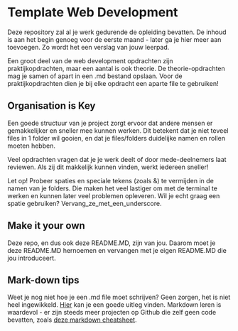 # Template Web Development

Deze repository zal al je werk gedurende de opleiding bevatten. De inhoud is aan het begin genoeg voor de eerste maand - later ga je hier meer aan toevoegen. Zo wordt het een verslag van jouw leerpad.

Een groot deel van de web development opdrachten zijn praktijkopdrachten, maar een aantal is ook theorie. De theorie-opdrachten mag je samen of apart in een .md bestand opslaan. Voor de praktijkopdrachten dien je bij elke opdracht een aparte file te gebruiken!


## Organisation is Key

Een goede structuur van je project zorgt ervoor dat andere mensen er gemakkelijker en sneller mee kunnen werken. Dit betekent dat je niet teveel files in 1 folder wil gooien, en dat je files/folders duidelijke namen en rollen moeten hebben.

Veel opdrachten vragen dat je je werk deelt of door mede-deelnemers laat reviewen. Als zij dit makkelijk kunnen vinden, werkt iedereen sneller!

Let op! Probeer spaties en speciale tekens (zoals &) te vermijden in de namen van je folders. Die maken het veel lastiger om met de terminal te werken en kunnen later veel problemen opleveren. Wil je echt graag een spatie gebruiken? Vervang_ze_met_een_underscore.

## Make it your own

Deze repo, en dus ook deze README.MD, zijn van jou. Daarom moet je deze README.MD hernoemen en vervangen met je eigen README.MD die jou introduceert.

## Mark-down tips

Weet je nog niet hoe je een .md file moet schrijven? Geen zorgen, het is niet heel ingewikkeld. [Hier](https://www.markdownguide.org/basic-syntax/) kan je een goede uitleg vinden. Markdown leren is waardevol - er zijn steeds meer projecten op Github die zelf geen code bevatten, zoals [deze markdown cheatsheet](https://github.com/adam-p/markdown-here/wiki/Markdown-Cheatsheet).
